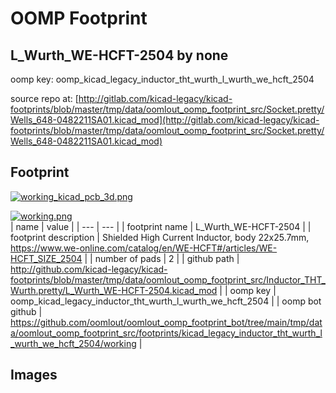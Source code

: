 # OOMP Footprint  
## L_Wurth_WE-HCFT-2504  by none  
  
oomp key: oomp_kicad_legacy_inductor_tht_wurth_l_wurth_we_hcft_2504  
  
source repo at: [http://gitlab.com/kicad-legacy/kicad-footprints/blob/master/tmp/data/oomlout_oomp_footprint_src/Socket.pretty/Wells_648-0482211SA01.kicad_mod](http://gitlab.com/kicad-legacy/kicad-footprints/blob/master/tmp/data/oomlout_oomp_footprint_src/Socket.pretty/Wells_648-0482211SA01.kicad_mod)  
## Footprint  
  
[![working_kicad_pcb_3d.png](working_kicad_pcb_3d_600.png)](working_kicad_pcb_3d.png)  
  
[![working.png](working_600.png)](working.png)  
| name | value | 
| --- | --- | 
| footprint name | L_Wurth_WE-HCFT-2504 | 
| footprint description | Shielded High Current Inductor, body 22x25.7mm, https://www.we-online.com/catalog/en/WE-HCFT#/articles/WE-HCFT_SIZE_2504 | 
| number of pads | 2 | 
| github path | http://github.com/kicad-legacy/kicad-footprints/blob/master/tmp/data/oomlout_oomp_footprint_src/Inductor_THT_Wurth.pretty/L_Wurth_WE-HCFT-2504.kicad_mod | 
| oomp key | oomp_kicad_legacy_inductor_tht_wurth_l_wurth_we_hcft_2504 | 
| oomp bot github | https://github.com/oomlout/oomlout_oomp_footprint_bot/tree/main/tmp/data/oomlout_oomp_footprint_src/footprints/kicad_legacy_inductor_tht_wurth_l_wurth_we_hcft_2504/working | 
## Images  
